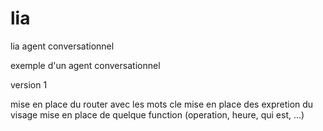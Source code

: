 # lia
lia agent conversationnel

exemple d'un agent conversationnel

version 1

mise en place du router avec les mots cle
mise en place des expretion du visage
mise en place de quelque function (operation, heure, qui est, ...)
